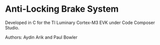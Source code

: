 Anti-Locking Brake System
=========================

Developed in C for the TI Luminary Cortex-M3 EVK under Code Composer Studio.

Authors: Aydin Arik and Paul Bowler
